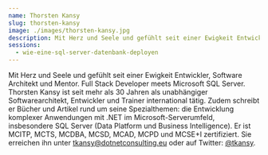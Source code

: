 ```yaml
---
name: Thorsten Kansy
slug: thorsten-kansy
image: ./images/thorsten-kansy.jpg
description: Mit Herz und Seele und gefühlt seit einer Ewigkeit Entwickler, Software Architekt und Mentor. Full Stack Developer meets Microsoft SQL Server.
sessions:
  - wie-eine-sql-server-datenbank-deployen
---
```


Mit Herz und Seele und gefühlt seit einer Ewigkeit Entwickler, Software Architekt und Mentor. Full Stack Developer meets Microsoft SQL Server. Thorsten Kansy ist seit mehr als 30 Jahren als unabhängiger Softwarearchitekt, Entwickler und Trainer international tätig. Zudem schreibt er Bücher und Artikel rund um seine Spezialthemen: die Entwicklung komplexer Anwendungen mit .NET im Microsoft-Serverumfeld, insbesondere SQL Server (Data Platform und Business Intelligence). Er ist MCITP, MCTS, MCDBA, MCSD, MCAD, MCPD und MCSE+I zertifiziert. Sie erreichen ihn unter [tkansy@dotnetconsulting.eu](mailto:tkansy@dotnetconsulting.eu) oder auf Twitter: [@tkansy](https://twitter.com/tkansy).